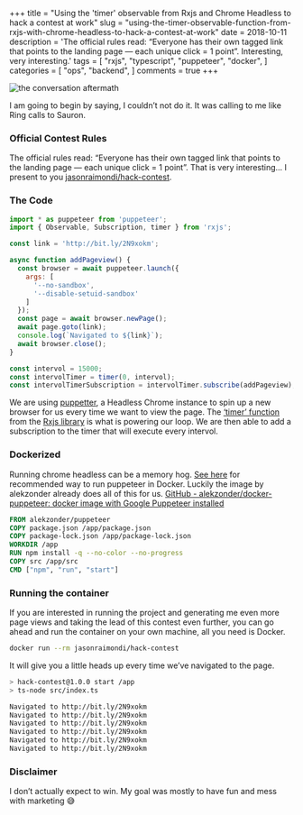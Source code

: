 +++
title = "Using the 'timer' observable from Rxjs and Chrome Headless to hack a contest at work"
slug = "using-the-timer-observable-function-from-rxjs-with-chrome-headless-to-hack-a-contest-at-work"
date = 2018-10-11
description = 'The official rules read: “Everyone has their own tagged link that points to the landing page — each unique click = 1 point”. Interesting, very interesting.'
tags = [
    "rxjs",
    "typescript",
    "puppeteer",
    "docker",
]
categories = [
    "ops",
    "backend",
]
comments = true
+++

![the conversation aftermath](https://s3.us-west-1.wasabisys.com/webcdn/posts/2018/10/hack-contest/hack-contest-01.png)

I am going to begin by saying, I couldn’t not do it. It was calling to me like Ring calls to Sauron.

### Official Contest Rules

The official rules read: “Everyone has their own tagged link that points to the landing page — each unique click = 1 point”. That is very interesting... I present to you [jasonraimondi/hack-contest](https://github.com/jasonraimondi/hack-contest).

### The Code

```javascript
import * as puppeteer from 'puppeteer';
import { Observable, Subscription, timer } from 'rxjs';

const link = 'http://bit.ly/2N9xokm';

async function addPageview() {
  const browser = await puppeteer.launch({
    args: [
      '--no-sandbox',
      '--disable-setuid-sandbox'
    ]
  });
  const page = await browser.newPage();
  await page.goto(link);
  console.log(`Navigated to ${link}`);
  await browser.close();
}

const intervol = 15000;
const intervolTimer = timer(0, intervol);
const intervolTimerSubscription = intervolTimer.subscribe(addPageview);
```


We are using [puppetter](https://github.com/GoogleChrome/puppeteer), a Headless Chrome instance to spin up a new browser for us every time we want to view the page. The [‘timer’ function](http://reactivex.io/documentation/operators/timer.html) from the [Rxjs library](https://github.com/reactivex/rxjs) is what is powering our loop. We are then able to add a subscription to the timer that will execute every intervol.

### Dockerized

Running chrome headless can be a memory hog. [See here](https://github.com/GoogleChrome/puppeteer/blob/master/docs/troubleshooting.md#running-puppeteer-in-docker) for recommended way to run puppeteer in Docker. Luckily the image by alekzonder already does all of this for us. [GitHub - alekzonder/docker-puppeteer: docker image with Google Puppeteer installed](https://github.com/alekzonder/docker-puppeteer)

```dockerfile
FROM alekzonder/puppeteer
COPY package.json /app/package.json
COPY package-lock.json /app/package-lock.json
WORKDIR /app
RUN npm install -q --no-color --no-progress
COPY src /app/src
CMD ["npm", "run", "start"]
```

### Running the container

If you are interested in running the project and generating me even more page views and taking the lead of this contest even further, you can go ahead and run the container on your own machine, all you need is Docker.

```bash
docker run --rm jasonraimondi/hack-contest
```

It will give you a little heads up every time we’ve navigated to the page.

```bash
> hack-contest@1.0.0 start /app
> ts-node src/index.ts

Navigated to http://bit.ly/2N9xokm
Navigated to http://bit.ly/2N9xokm
Navigated to http://bit.ly/2N9xokm
Navigated to http://bit.ly/2N9xokm
Navigated to http://bit.ly/2N9xokm
Navigated to http://bit.ly/2N9xokm
```

### Disclaimer

I don’t actually expect to win. My goal was mostly to have fun and mess with marketing :sweat_smile:
